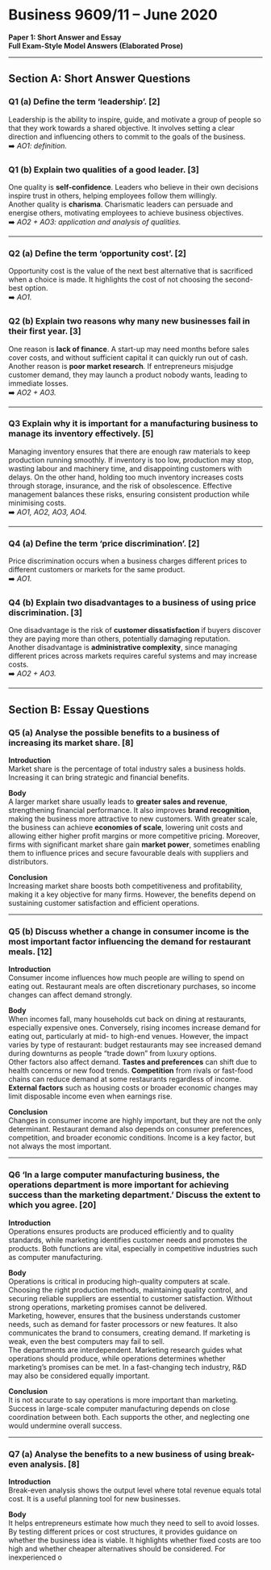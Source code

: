 # Business 9609/11 – June 2020
**Paper 1: Short Answer and Essay**  
**Full Exam-Style Model Answers (Elaborated Prose)**

---

## Section A: Short Answer Questions

### Q1 (a) Define the term ‘leadership’. [2]  
Leadership is the ability to inspire, guide, and motivate a group of people so that they work towards a shared objective. It involves setting a clear direction and influencing others to commit to the goals of the business.  
➡️ *AO1: definition.*

### Q1 (b) Explain two qualities of a good leader. [3]  
One quality is **self-confidence**. Leaders who believe in their own decisions inspire trust in others, helping employees follow them willingly.  
Another quality is **charisma**. Charismatic leaders can persuade and energise others, motivating employees to achieve business objectives.  
➡️ *AO2 + AO3: application and analysis of qualities.*

---

### Q2 (a) Define the term ‘opportunity cost’. [2]  
Opportunity cost is the value of the next best alternative that is sacrificed when a choice is made. It highlights the cost of not choosing the second-best option.  
➡️ *AO1.*

### Q2 (b) Explain two reasons why many new businesses fail in their first year. [3]  
One reason is **lack of finance**. A start-up may need months before sales cover costs, and without sufficient capital it can quickly run out of cash.  
Another reason is **poor market research**. If entrepreneurs misjudge customer demand, they may launch a product nobody wants, leading to immediate losses.  
➡️ *AO2 + AO3.*

---

### Q3 Explain why it is important for a manufacturing business to manage its inventory effectively. [5]  
Managing inventory ensures that there are enough raw materials to keep production running smoothly. If inventory is too low, production may stop, wasting labour and machinery time, and disappointing customers with delays. On the other hand, holding too much inventory increases costs through storage, insurance, and the risk of obsolescence. Effective management balances these risks, ensuring consistent production while minimising costs.  
➡️ *AO1, AO2, AO3, AO4.*

---

### Q4 (a) Define the term ‘price discrimination’. [2]  
Price discrimination occurs when a business charges different prices to different customers or markets for the same product.  
➡️ *AO1.*

### Q4 (b) Explain two disadvantages to a business of using price discrimination. [3]  
One disadvantage is the risk of **customer dissatisfaction** if buyers discover they are paying more than others, potentially damaging reputation.  
Another disadvantage is **administrative complexity**, since managing different prices across markets requires careful systems and may increase costs.  
➡️ *AO2 + AO3.*

---

## Section B: Essay Questions

### Q5 (a) Analyse the possible benefits to a business of increasing its market share. [8]

**Introduction**  
Market share is the percentage of total industry sales a business holds. Increasing it can bring strategic and financial benefits.  

**Body**  
A larger market share usually leads to **greater sales and revenue**, strengthening financial performance. It also improves **brand recognition**, making the business more attractive to new customers. With greater scale, the business can achieve **economies of scale**, lowering unit costs and allowing either higher profit margins or more competitive pricing. Moreover, firms with significant market share gain **market power**, sometimes enabling them to influence prices and secure favourable deals with suppliers and distributors.  

**Conclusion**  
Increasing market share boosts both competitiveness and profitability, making it a key objective for many firms. However, the benefits depend on sustaining customer satisfaction and efficient operations.  

---

### Q5 (b) Discuss whether a change in consumer income is the most important factor influencing the demand for restaurant meals. [12]

**Introduction**  
Consumer income influences how much people are willing to spend on eating out. Restaurant meals are often discretionary purchases, so income changes can affect demand strongly.  

**Body**  
When incomes fall, many households cut back on dining at restaurants, especially expensive ones. Conversely, rising incomes increase demand for eating out, particularly at mid- to high-end venues. However, the impact varies by type of restaurant: budget restaurants may see increased demand during downturns as people “trade down” from luxury options.  
Other factors also affect demand. **Tastes and preferences** can shift due to health concerns or new food trends. **Competition** from rivals or fast-food chains can reduce demand at some restaurants regardless of income. **External factors** such as housing costs or broader economic changes may limit disposable income even when earnings rise.  

**Conclusion**  
Changes in consumer income are highly important, but they are not the only determinant. Restaurant demand also depends on consumer preferences, competition, and broader economic conditions. Income is a key factor, but not always the most important.  

---

### Q6 ‘In a large computer manufacturing business, the operations department is more important for achieving success than the marketing department.’ Discuss the extent to which you agree. [20]

**Introduction**  
Operations ensures products are produced efficiently and to quality standards, while marketing identifies customer needs and promotes the products. Both functions are vital, especially in competitive industries such as computer manufacturing.  

**Body**  
Operations is critical in producing high-quality computers at scale. Choosing the right production methods, maintaining quality control, and securing reliable suppliers are essential to customer satisfaction. Without strong operations, marketing promises cannot be delivered.  
Marketing, however, ensures that the business understands customer needs, such as demand for faster processors or new features. It also communicates the brand to consumers, creating demand. If marketing is weak, even the best computers may fail to sell.  
The departments are interdependent. Marketing research guides what operations should produce, while operations determines whether marketing’s promises can be met. In a fast-changing tech industry, R&D may also be considered equally important.  

**Conclusion**  
It is not accurate to say operations is more important than marketing. Success in large-scale computer manufacturing depends on close coordination between both. Each supports the other, and neglecting one would undermine overall success.  

---

### Q7 (a) Analyse the benefits to a new business of using break-even analysis. [8]

**Introduction**  
Break-even analysis shows the output level where total revenue equals total cost. It is a useful planning tool for new businesses.  

**Body**  
It helps entrepreneurs estimate how much they need to sell to avoid losses. By testing different prices or cost structures, it provides guidance on whether the business idea is viable. It highlights whether fixed costs are too high and whether cheaper alternatives should be considered. For inexperienced o

